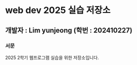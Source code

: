 # web dev 2025 실습 저장소
## 개발자 : Lim yunjeong (학번 : 202410227)
### 서문

2025 2학기
웹프로그램 실습을 위한 저장소입니다.


